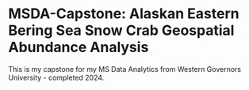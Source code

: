 # MSDA-Capstone: Alaskan Eastern Bering Sea Snow Crab Geospatial Abundance Analysis

This is my capstone for my MS Data Analytics from Western Governors University - completed 2024. 
